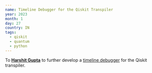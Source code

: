 ```yaml
---
name: Timeline Debugger for the Qiskit Transpiler
year: 2023
month: 1
day: 27
country: IN
tags:
  - qiskit
  - quantum
  - python
---
```

To **[Harshit Gupta](https://www.linkedin.com/in/thegupta2012/)** to further develop a [timeline debugger](https://github.com/TheGupta2012/qiskit-timeline-debugger) for the Qiskit transpiler.
